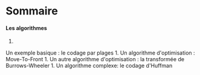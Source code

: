 # Sommaire

#### Les algorithmes

1. 
Un exemple basique : le codage par plages
1. 
Un algorithme d'optimisation : Move-To-Front
1. 
Un autre algorithme d'optimisation : la transformée de Burrows-Wheeler
1. 
Un algorithme complexe: le codage d'Huffman

####  

    
